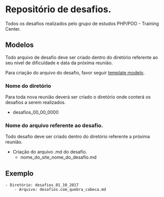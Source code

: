 # Repositório de desafios.

Todos os desafios realizados pelo grupo de estudos PHP/POO - Training Center.

## Modelos

Todo arquivo de desafio deve ser criado dentro do diretório referente ao seu nível de dificuldade e data da próxima reunião.

Para criação do arquivo do desafio, favor seguir <a href="modelo_desafio.md">template modelo</a>.

### Nome do diretório

Para toda nova reunião deverá ser criado o diretório onde conterá os desafios a serem realizados.

- desafios_00_00_0000

### Nome do arquivo referente ao desafio.

Todo desafio deve ser criado dentro do diretório referente a próxima reunião.

- Criação do arquivo .md do desafio.
	- nome_do_site_nome_do_desafio.md

## Exemplo
	
	- Diretório: desafios_01_10_2017 
		- Arquivo: desafios.com_quebra_cabeca.md